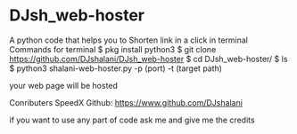 # DJsh_web-hoster
A python code that helps you to Shorten link in a click in terminal Commands for terminal
$ pkg install python3
$ git clone https://github.com/DJshalani/DJsh_web-hoster
$ cd DJsh_web-hoster/
$ ls
$ python3 shalani-web-hoster.py -p (port) -t (target path)



your web page will be hosted 

Conributers SpeedX Github: https://www.github.com/DJshalani

if you want to use any part of code ask me and give me the credits
